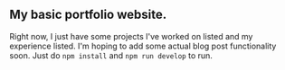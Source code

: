 ## My basic portfolio website.

Right now, I just have some projects I've worked on listed and my experience listed. I'm hoping to add some actual blog post functionality soon. Just do `npm install` and `npm run develop` to run. 
